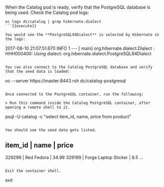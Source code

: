 When the Catalog pod is ready, verify that the PostgreSQL database is being 
used. Check the Catalog pod logs:

```
oc logs dc/catalog | grep hibernate.dialect
```{{execute}}

You would see the **PostgreSQL94Dialect** is selected by Hibernate in the logs:

```
2017-08-10 21:07:51.670  INFO 1 --- [           main] org.hibernate.dialect.Dialect            : HHH000400: Using dialect: org.hibernate.dialect.PostgreSQL94Dialect
```

You can also connect to the Catalog PostgreSQL database and verify that the seed data is loaded:

```
oc --server https://master:8443 rsh dc/catalog-postgresql
```{{execute}}

Once connected to the PostgreSQL container, run the following:

> Run this command inside the Catalog PostgreSQL container, after opening a remote shell to it.

```
psql -U catalog -c "select item_id, name, price from product"
```{{execute}}

You should see the seed data gets listed.

```
 item_id |            name             | price
----------------------------------------------
 329299  | Red Fedora                  | 34.99
 329199  | Forge Laptop Sticker        |   8.5
 ...
```

Exit the container shell.

```
exit
```{{execute}}

